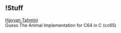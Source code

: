 ## !Stuff

[Hayvan Tahmini](https://github.com/wizofwor/hayvan-tahmini)   
Guess The Animal Implementation for C64 in C (cc65)
